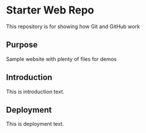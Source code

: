 # Starter Web Repo

This repository is for showing how Git and GitHub work

## Purpose

Sample website with plenty of files for demos


## Introduction

This is introduction text.

## Deployment

This is deployment text.